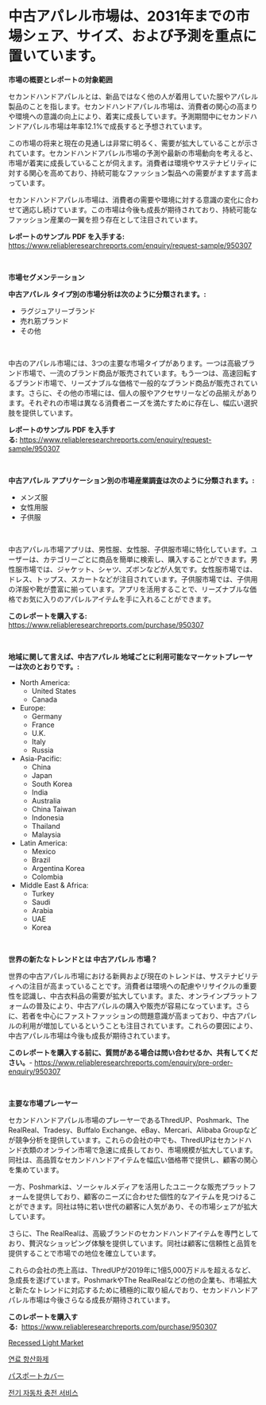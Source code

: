 <p><h1>中古アパレル市場は、2031年までの市場シェア、サイズ、および予測を重点に置いています。</h1></p><p><strong>市場の概要とレポートの対象範囲</strong></p>
<p><p>セカンドハンドアパレルとは、新品ではなく他の人が着用していた服やアパレル製品のことを指します。セカンドハンドアパレル市場は、消費者の関心の高まりや環境への意識の向上により、着実に成長しています。予測期間中にセカンドハンドアパレル市場は年率12.1%で成長すると予想されています。</p><p>この市場の将来と現在の見通しは非常に明るく、需要が拡大していることが示されています。セカンドハンドアパレル市場の予測や最新の市場動向を考えると、市場が着実に成長していることが伺えます。消費者は環境やサステナビリティに対する関心を高めており、持続可能なファッション製品への需要がますます高まっています。</p><p>セカンドハンドアパレル市場は、消費者の需要や環境に対する意識の変化に合わせて適応し続けています。この市場は今後も成長が期待されており、持続可能なファッション産業の一翼を担う存在として注目されています。</p></p>
<p><strong>レポートのサンプル PDF を入手する:</strong> <a href="https://www.reliableresearchreports.com/enquiry/request-sample/950307">https://www.reliableresearchreports.com/enquiry/request-sample/950307</a></p>
<p>&nbsp;</p>
<p><strong>市場セグメンテーション</strong></p>
<p><strong>中古アパレル タイプ別の市場分析は次のように分類されます。:</strong></p>
<p><ul><li>ラグジュアリーブランド</li><li>売れ筋ブランド</li><li>その他</li></ul></p>
<p>&nbsp;</p>
<p><p>中古のアパレル市場には、3つの主要な市場タイプがあります。一つは高級ブランド市場で、一流のブランド商品が販売されています。もう一つは、高速回転するブランド市場で、リーズナブルな価格で一般的なブランド商品が販売されています。さらに、その他の市場には、個人の服やアクセサリーなどの品揃えがあります。それぞれの市場は異なる消費者ニーズを満たすために存在し、幅広い選択肢を提供しています。</p></p>
<p><strong>レポートのサンプル PDF を入手する:</strong>&nbsp;<a href="https://www.reliableresearchreports.com/enquiry/request-sample/950307">https://www.reliableresearchreports.com/enquiry/request-sample/950307</a></p>
<p>&nbsp;</p>
<p><strong> 中古アパレル アプリケーション別の市場産業調査は次のように分類されます。:</strong></p>
<p><ul><li>メンズ服</li><li>女性用服</li><li>子供服</li></ul></p>
<p>&nbsp;</p>
<p><p>中古アパレル市場アプリは、男性服、女性服、子供服市場に特化しています。ユーザーは、カテゴリーごとに商品を簡単に検索し、購入することができます。男性服市場では、ジャケット、シャツ、ズボンなどが人気です。女性服市場では、ドレス、トップス、スカートなどが注目されています。子供服市場では、子供用の洋服や靴が豊富に揃っています。アプリを活用することで、リーズナブルな価格でお気に入りのアパレルアイテムを手に入れることができます。</p></p>
<p><strong>このレポートを購入する:</strong>&nbsp; <a href="https://www.reliableresearchreports.com/purchase/950307">https://www.reliableresearchreports.com/purchase/950307</a></p>
<p>&nbsp;</p>
<p><strong>地域に関して言えば、中古アパレル 地域ごとに利用可能なマーケットプレーヤーは次のとおりです。:</strong></p>
<p><ul>
    <li>
        North America:
        <ul>
            <li>United States</li>
            <li>Canada</li>
        </ul>
    </li>
    <li>
        Europe:
        <ul>
            <li>Germany</li>
            <li>France</li>
            <li>U.K.</li>
            <li>Italy</li>
            <li>Russia</li>
        </ul>
    </li>
    <li>
        Asia-Pacific:
        <ul>
            <li>China</li>
            <li>Japan</li>
            <li>South Korea</li>
            <li>India</li>
            <li>Australia</li>
            <li>China Taiwan</li>
            <li>Indonesia</li>
            <li>Thailand</li>
            <li>Malaysia</li>
        </ul>
    </li>
    <li>
        Latin America:
        <ul>
            <li>Mexico</li>
            <li>Brazil</li>
            <li>Argentina Korea</li>
            <li>Colombia</li>
        </ul>
    </li>
    <li>
        Middle East & Africa:
        <ul>
            <li>Turkey</li>
            <li>Saudi</li>
            <li>Arabia</li>
            <li>UAE</li>
            <li>Korea</li>
        </ul>
    </li>
    </ul></p>
<p>&nbsp;</p>
<p><strong>世界の新たなトレンドとは 中古アパレル 市場？</strong></p>
<p><p>世界の中古アパレル市場における新興および現在のトレンドは、サステナビリティへの注目が高まっていることです。消費者は環境への配慮やリサイクルの重要性を認識し、中古衣料品の需要が拡大しています。また、オンラインプラットフォームの普及により、中古アパレルの購入や販売が容易になっています。さらに、若者を中心にファストファッションの問題意識が高まっており、中古アパレルの利用が増加しているということも注目されています。これらの要因により、中古アパレル市場は今後も成長が期待されています。</p></p>
<p><strong>このレポートを購入する前に、質問がある場合は問い合わせるか、共有してください。</strong>- <a href="https://www.reliableresearchreports.com/enquiry/pre-order-enquiry/950307">https://www.reliableresearchreports.com/enquiry/pre-order-enquiry/950307</a></p>
<p>&nbsp;</p>
<p><strong>主要な市場プレーヤー</strong></p>
<p><p>セカンドハンドアパレル市場のプレーヤーであるThredUP、Poshmark、The RealReal、Tradesy、Buffalo Exchange、eBay、Mercari、Alibaba Groupなどが競争分析を提供しています。これらの会社の中でも、ThredUPはセカンドハンド衣類のオンライン市場で急速に成長しており、市場規模が拡大しています。同社は、高品質なセカンドハンドアイテムを幅広い価格帯で提供し、顧客の関心を集めています。</p><p>一方、Poshmarkは、ソーシャルメディアを活用したユニークな販売プラットフォームを提供しており、顧客のニーズに合わせた個性的なアイテムを見つけることができます。同社は特に若い世代の顧客に人気があり、その市場シェアが拡大しています。</p><p>さらに、The RealRealは、高級ブランドのセカンドハンドアイテムを専門としており、贅沢なショッピング体験を提供しています。同社は顧客に信頼性と品質を提供することで市場での地位を確立しています。</p><p>これらの会社の売上高は、ThredUPが2019年に1億5,000万ドルを超えるなど、急成長を遂げています。PoshmarkやThe RealRealなどの他の企業も、市場拡大と新たなトレンドに対応するために積極的に取り組んでおり、セカンドハンドアパレル市場は今後さらなる成長が期待されています。</p></p>
<p><strong>このレポートを購入する:</strong>&nbsp;&nbsp;<a href="https://www.reliableresearchreports.com/purchase/950307">https://www.reliableresearchreports.com/purchase/950307</a></p>
<p><p><a href="https://github.com/Sherrillcrooksxa8i18ucf2m/Market-Research-Report-List-1/blob/main/recessed-light-market.md">Recessed Light Market</a></p><p><a href="https://medium.com/@avramcornescu20221/%EC%97%B0%EB%A3%8C-%ED%95%AD%EC%82%B0%ED%99%94%EC%A0%9C-%EC%8B%9C%EC%9E%A5-%EC%8B%9C%EC%9E%A5-%EC%A0%90%EC%9C%A0%EC%9C%A8-%EC%8B%9C%EC%9E%A5-%EB%8F%99%ED%96%A5-%EB%B0%8F-%EB%AF%B8%EB%9E%98-%EC%84%B1%EC%9E%A5-%ED%83%90%EC%83%89-207221478647">연료 항산화제</a></p><p><a href="https://medium.com/@santosuigrtley997836/%E3%83%91%E3%82%B9%E3%83%9D%E3%83%BC%E3%83%88%E3%82%AB%E3%83%90%E3%83%BC%E5%B8%82%E5%A0%B4-%E7%AB%B6%E4%BA%89%E5%88%86%E6%9E%90-%E5%B8%82%E5%A0%B4%E5%8B%95%E5%90%91-2031%E5%B9%B4%E3%81%BE%E3%81%A7%E3%81%AE%E4%BA%88%E6%B8%AC-ae92e6d065b4?postPublishedType=initial">パスポートカバー</a></p><p><a href="https://medium.com/@ieremiapadurariu20221/%EC%A0%84%EA%B8%B0-%EC%9E%90%EB%8F%99%EC%B0%A8-%EC%B6%A9%EC%A0%84-%EC%84%9C%EB%B9%84%EC%8A%A4-%EC%8B%9C%EC%9E%A5-%EB%B6%84%EC%84%9D-%EA%B7%B8-%EC%97%B0%ED%8F%89%EA%B7%A0-%EC%84%B1%EC%9E%A5%EB%A5%A0-%EC%8B%9C%EC%9E%A5-%EC%84%B8%EB%B6%84%ED%99%94-%EB%B0%8F-%EC%A0%84%EC%97%AD-%EC%82%B0%EC%97%85-%EA%B0%9C%EC%9A%94-106ba30b3169">전기 자동차 충전 서비스</a></p></p>